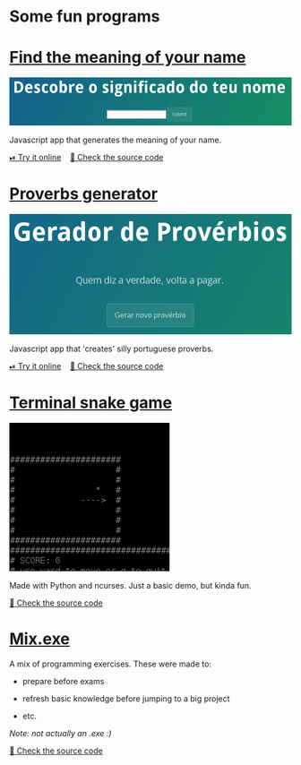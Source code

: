 # Some fun programs


# [Find the meaning of your name](http://duarte-pompeu.github.io/name_meaning)

![](/images/name_meaning.png)

Javascript app that generates the meaning of your name.

[⏯ Try it online](http://duarte-pompeu.github.io/name_meaning) &nbsp;&nbsp;
[📃 Check the source code](https://github.com/duarte-pompeu/name_meaning)


# [Proverbs generator](http://duarte-pompeu.github.io/proverbs_generator)

![](/images/proverbs_generator.png)

Javascript app that 'creates' silly portuguese proverbs.

[⏯ Try it online](http://duarte-pompeu.github.io/proverbs_generator) &nbsp;&nbsp;
[📃 Check the source code](https://github.com/duarte-pompeu/proverbs_generator)


# [Terminal snake game](https://github.com/duarte-pompeu/snake)

![](/images/snake.png)

Made with Python and ncurses. Just a basic demo, but kinda fun.

[📃 Check the source code](https://github.com/duarte-pompeu/snake)


# [Mix.exe](https://github.com/duarte-pompeu/mix.exe)

A mix of programming exercises. These were made to:

- prepare before exams

- refresh basic knowledge before jumping to a big project

- etc.

*Note: not actually an .exe :)*

[📃 Check the source code](https://github.com/duarte-pompeu/mix.exe)
    
